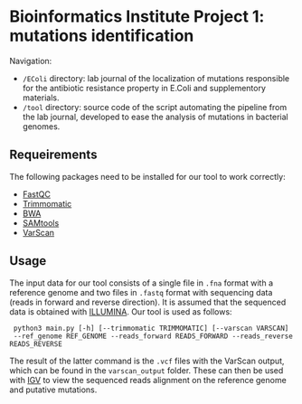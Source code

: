 # Bioinformatics Institute Project 1: mutations identification
Navigation:
 - `/EColi` directory: lab journal of the localization of mutations responsible for the antibiotic resistance property in E.Coli and supplementory materials.
 - `/tool` directory: source code of the script automating the pipeline from the lab journal, developed to ease the analysis of mutations in bacterial genomes.
## Requeirements
The following packages need to be installed for our tool to work correctly:
 - [FastQC](https://www.bioinformatics.babraham.ac.uk/projects/fastqc/)
 - [Trimmomatic](http://www.usadellab.org/cms/?page=trimmomatic)
 - [BWA](https://bio-bwa.sourceforge.net/)
 - [SAMtools](http://www.htslib.org/)
 - [VarScan](http://dkoboldt.github.io/varscan/)
## Usage
The input data for our tool consists of a single file in `.fna` format with a reference genome and two files in `.fastq` format with sequencing data (reads in forward and reverse direction). It is assumed that the sequenced data is obtained with [ILLUMINA](https://www.illumina.com/). Our tool is used as follows:
```
 python3 main.py [-h] [--trimmomatic TRIMMOMATIC] [--varscan VARSCAN] 
 --ref_genome REF_GENOME --reads_forward READS_FORWARD --reads_reverse READS_REVERSE
```
The result of the latter command is the `.vcf` files with the VarScan output, which can be found in the `varscan_output` folder. These can then be used with [IGV](https://software.broadinstitute.org/software/igv/) to view the sequenced reads alignment on the reference genome and putative mutations.
